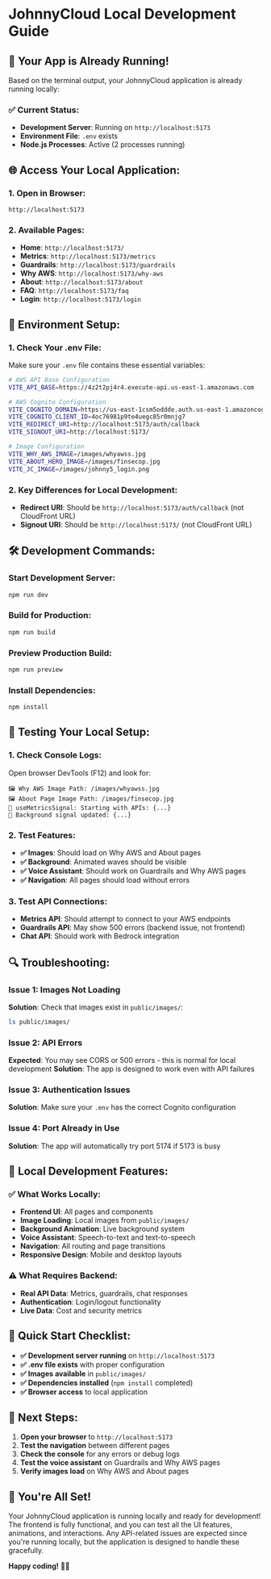 # JohnnyCloud Local Development Guide

## 🚀 **Your App is Already Running!**

Based on the terminal output, your JohnnyCloud application is already running locally:

### **✅ Current Status:**
- **Development Server**: Running on `http://localhost:5173`
- **Environment File**: `.env` exists
- **Node.js Processes**: Active (2 processes running)

## 🌐 **Access Your Local Application:**

### **1. Open in Browser:**
```
http://localhost:5173
```

### **2. Available Pages:**
- **Home**: `http://localhost:5173/`
- **Metrics**: `http://localhost:5173/metrics`
- **Guardrails**: `http://localhost:5173/guardrails`
- **Why AWS**: `http://localhost:5173/why-aws`
- **About**: `http://localhost:5173/about`
- **FAQ**: `http://localhost:5173/faq`
- **Login**: `http://localhost:5173/login`

## 🔧 **Environment Setup:**

### **1. Check Your .env File:**
Make sure your `.env` file contains these essential variables:

```bash
# AWS API Base Configuration
VITE_API_BASE=https://4z2t2pj4r4.execute-api.us-east-1.amazonaws.com

# AWS Cognito Configuration
VITE_COGNITO_DOMAIN=https://us-east-1csm5oddde.auth.us-east-1.amazoncognito.com
VITE_COGNITO_CLIENT_ID=4oc76981p9te4uegc85r0mnjg7
VITE_REDIRECT_URI=http://localhost:5173/auth/callback
VITE_SIGNOUT_URI=http://localhost:5173/

# Image Configuration
VITE_WHY_AWS_IMAGE=/images/whyawss.jpg
VITE_ABOUT_HERO_IMAGE=/images/finsecop.jpg
VITE_JC_IMAGE=/images/johnny5_login.png
```

### **2. Key Differences for Local Development:**
- **Redirect URI**: Should be `http://localhost:5173/auth/callback` (not CloudFront URL)
- **Signout URI**: Should be `http://localhost:5173/` (not CloudFront URL)

## 🛠️ **Development Commands:**

### **Start Development Server:**
```bash
npm run dev
```

### **Build for Production:**
```bash
npm run build
```

### **Preview Production Build:**
```bash
npm run preview
```

### **Install Dependencies:**
```bash
npm install
```

## 🧪 **Testing Your Local Setup:**

### **1. Check Console Logs:**
Open browser DevTools (F12) and look for:
```
🖼️ Why AWS Image Path: /images/whyawss.jpg
🖼️ About Page Image Path: /images/finsecop.jpg
🌊 useMetricsSignal: Starting with APIs: {...}
🌊 Background signal updated: {...}
```

### **2. Test Features:**
- **✅ Images**: Should load on Why AWS and About pages
- **✅ Background**: Animated waves should be visible
- **✅ Voice Assistant**: Should work on Guardrails and Why AWS pages
- **✅ Navigation**: All pages should load without errors

### **3. Test API Connections:**
- **Metrics API**: Should attempt to connect to your AWS endpoints
- **Guardrails API**: May show 500 errors (backend issue, not frontend)
- **Chat API**: Should work with Bedrock integration

## 🔍 **Troubleshooting:**

### **Issue 1: Images Not Loading**
**Solution**: Check that images exist in `public/images/`:
```bash
ls public/images/
```

### **Issue 2: API Errors**
**Expected**: You may see CORS or 500 errors - this is normal for local development
**Solution**: The app is designed to work even with API failures

### **Issue 3: Authentication Issues**
**Solution**: Make sure your `.env` has the correct Cognito configuration

### **Issue 4: Port Already in Use**
**Solution**: The app will automatically try port 5174 if 5173 is busy

## 📱 **Local Development Features:**

### **✅ What Works Locally:**
- **Frontend UI**: All pages and components
- **Image Loading**: Local images from `public/images/`
- **Background Animation**: Live background system
- **Voice Assistant**: Speech-to-text and text-to-speech
- **Navigation**: All routing and page transitions
- **Responsive Design**: Mobile and desktop layouts

### **⚠️ What Requires Backend:**
- **Real API Data**: Metrics, guardrails, chat responses
- **Authentication**: Login/logout functionality
- **Live Data**: Cost and security metrics

## 🎯 **Quick Start Checklist:**

- **✅ Development server running** on `http://localhost:5173`
- **✅ .env file exists** with proper configuration
- **✅ Images available** in `public/images/`
- **✅ Dependencies installed** (`npm install` completed)
- **✅ Browser access** to local application

## 🚀 **Next Steps:**

1. **Open your browser** to `http://localhost:5173`
2. **Test the navigation** between different pages
3. **Check the console** for any errors or debug logs
4. **Test the voice assistant** on Guardrails and Why AWS pages
5. **Verify images load** on Why AWS and About pages

## 🎉 **You're All Set!**

Your JohnnyCloud application is running locally and ready for development! The frontend is fully functional, and you can test all the UI features, animations, and interactions. Any API-related issues are expected since you're running locally, but the application is designed to handle these gracefully.

**Happy coding!** 🚀✨



